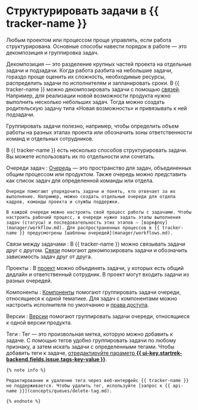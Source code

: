 # Структурировать задачи в {{ tracker-name }}

Любым проектом или процессом проще управлять, если работа структурирована. Основные способы навести порядок в работе — это декомпозиция и группировка задач.

Декомпозиция — это разделение крупных частей проекта на отдельные задачи и подзадачи. Когда работа разбита на небольшие задачи, гораздо проще оценить их сложность, необходимые ресурсы, распределить задачи по исполнителям и запланировать сроки. В {{ tracker-name }} можно декомпозировать задачи с помощью [связей](user/links.md). Например, для реализации новой возможности продукта нужно выполнить несколько небольших задач. Тогда можно создать родительскую задачу типа «Новая возможность» и привязывать к ней подзадачи.

Группировать задачи полезно, например, чтобы определить объем работы на разных этапах проекта или обозначить зоны ответственности команд и отдельных сотрудников.

В {{ tracker-name }} есть несколько способов структурировать задачи. Вы можете использовать их по отдельности или сочетать.

Очереди задач
:   [Очередь](queue-intro.md) — это пространство для задач, объединенных общим процессом или продуктом. Также очередь можно представить как список задач для определенной команды или отдела.

    Очереди помогают упорядочить задачи и понять, кто отвечает за их выполнение. Например, можно создать отдельные очереди для отдела кадров, команды проекта и службы поддержки.

    В каждой очереди можно настроить свой процесс работы с задачами. Чтобы настроить рабочий процесс, в очереди нужно задать этапы выполнения задач (статусы) и последовательность этих этапов — [воркфлоу](manager/workflow.md). Для распространенных процессов в {{ tracker-name }} предусмотрены [шаблоны очередей](manager/workflows.md).

Связи между задачами
:   В {{ tracker-name }} можно связывать задачи друг с другом. [Связи](user/links.md) помогают декомпозировать задачи и обозначить зависимость задач друг от друга.

Проекты
:   В [проект](manager/project-new.md) можно объединять задачи, у которых есть общий дедлайн и ответственный сотрудник. В проект могут входить задачи из разных очередей.

Компоненты
:   [Компоненты](manager/components.md) помогают группировать задачи очереди, относящиеся к одной тематике. Для задач с компонентами можно настроить исполнителя по умолчанию и [права доступа](manager/queue-access.md#access-components).

Версии
:   [Версии](manager/versions.md) помогают группировать задачи очереди, относящиеся к одной версии продукта.

Теги
:   Тег — это произвольная метка, которую можно добавить к задаче. С помощью тегов удобно группировать задачи по любому признаку, а затем искать задачи с определенными тегами. Чтобы добавить теги к задаче, [отредактируйте параметр **{{ ui-key.startrek-backend.fields.issue.tags-key-value }}**](user/edit-ticket.md#edit-fields).

    {% note info %}

    Редактирование и удаление тега через веб-интерфейс {{ tracker-name }} не поддерживается. Чтобы удалить тег, используйте [запрос к {{ api-name }}](concepts/queues/delete-tag.md). 

    {% endnote %}
